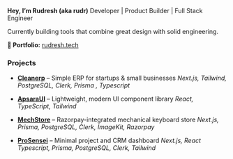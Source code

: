 **Hey, I’m Rudresh (aka rudr)**
Developer | Product Builder | Full Stack Engineer

Currently building tools that combine great design with solid engineering.

**🔗 Portfolio:** [rudresh.tech](https://www.rudresh.tech/)

### Projects

* **[Cleanerp](https://cleanerp.vercel.app/)** – Simple ERP for startups & small businesses
  *Next.js, Tailwind, PostgreSQL, Clerk, Prisma , Typescript*

* **[ApsaraUI](https://apsaraui.vercel.app/)** – Lightweight, modern UI component library
  *React, TypeScript, Tailwind*

* **[MechStore](https://mech.vercel.app/)** – Razorpay-integrated mechanical keyboard store
  *Next.js, Prisma, PostgreSQL, Clerk, ImageKit, Razorpay*

* **[ProSensei](https://prosensei.vercel.app/)** – Minimal project and CRM dashboard
  *Next.js, React Typescript, Prisma, PostgreSQL, Clerk, Tailwind*

